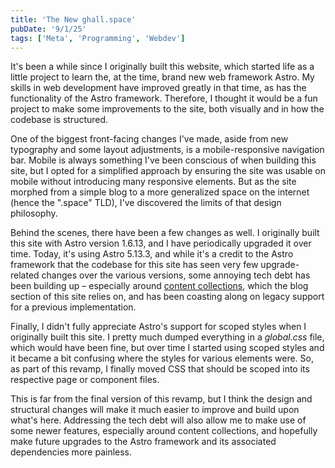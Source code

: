 ```yaml
---
title: 'The New ghall.space'
pubDate: '9/1/25'
tags: ['Meta', 'Programming', 'Webdev']
---
```

It's been a while since I originally built this website, which started life as a little project to learn the, at the time, brand new web framework Astro. My skills in web development have improved greatly in that time, as has the functionality of the Astro framework. Therefore, I thought it would be a fun project to make some improvements to the site, both visually and in how the codebase is structured.

One of the biggest front-facing changes I've made, aside from new typography and some layout adjustments, is a mobile-responsive navigation bar. Mobile is always something I've been conscious of when building this site, but I opted for a simplified approach by ensuring the site was usable on mobile without introducing many responsive elements. But as the site morphed from a simple blog to a more generalized space on the internet (hence the ".space" TLD), I've discovered the limits of that design philosophy.

Behind the scenes, there have been a few changes as well. I originally built this site with Astro version 1.6.13, and I have periodically upgraded it over time. Today, it's using Astro 5.13.3, and while it's a credit to the Astro framework that the codebase for this site has seen very few upgrade-related changes over the various versions, some annoying tech debt has been building up – especially around [content collections](https://docs.astro.build/en/guides/content-collections/), which the blog section of this site relies on, and has been coasting along on legacy support for a previous implementation.

Finally, I didn't fully appreciate Astro's support for scoped styles when I originally built this site. I pretty much dumped everything in a _global.css_ file, which would have been fine, but over time I started using scoped styles and it became a bit confusing where the styles for various elements were. So, as part of this revamp, I finally moved CSS that should be scoped into its respective page or component files.

This is far from the final version of this revamp, but I think the design and structural changes will make it much easier to improve and build upon what's here. Addressing the tech debt will also allow me to make use of some newer features, especially around content collections, and hopefully make future upgrades to the Astro framework and its associated dependencies more painless.
